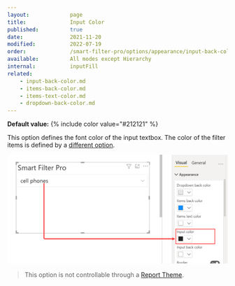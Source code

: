 ```yaml
---
layout:             page
title:              Input Color
published:          true
date:               2021-11-20
modified:           2022-07-19
order:              /smart-filter-pro/options/appearance/input-back-color
available:          All modes except Hierarchy
internal:           inputFill
related:
    - input-back-color.md
    - items-back-color.md
    - items-text-color.md
    - dropdown-back-color.md
---
```


**Default value:** {% include color value="#212121" %}

This option defines the font color of the input textbox. The color of the filter items is defined by a [different option](items-text-color.md).  

<img src="images/appearance-input-color.png" width="550">   

> This option is not controllable through a [Report Theme](../../features/themes.md).